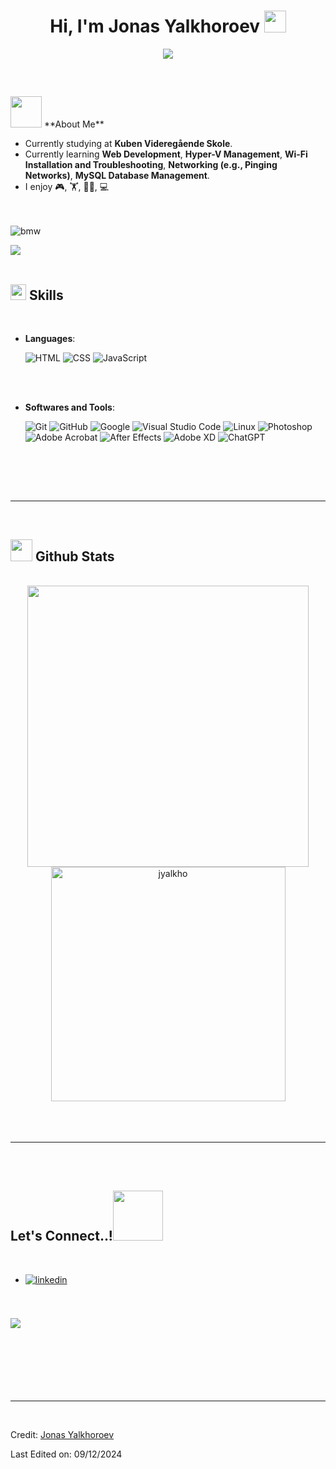 <h1 align="center"><b>Hi, I'm Jonas Yalkhoroev</b> <img src="https://media.giphy.com/media/hvRJCLFzcasrR4ia7z/giphy.gif" width="35"></h1>

<p align="center">
  <a href="https://github.com/jyalkho">
    <img src="https://readme-typing-svg.herokuapp.com?font=Time+New+Roman&color=cyan&size=25&center=true&vCenter=true&width=600&height=100&lines=Welcome+to+my+profile..;++;Front-End+Developer,;IT+Student+at+Kuben+Videregående+Skole,;Passionate+Learner/Developer,;Love+to+Build+and+Create..<3">
  </a>
</p>

<br>

## <picture> 
<img src="https://github.com/jyalkho/jyalkho/raw/main/assets/mdImages/about_me.gif" width="50px">
</picture> **About Me**


- Currently studying at **Kuben Videregående Skole**.
- Currently learning **Web Development**, **Hyper-V Management**, **Wi-Fi Installation and Troubleshooting**, **Networking (e.g., Pinging Networks)**, **MySQL Database Management**.
- I enjoy 🎮, 🏋, 🤼‍♂️, 💻

<br><br>
![bmw](https://github.com/user-attachments/assets/e78d98a8-4efc-4ca5-8acc-180d67add1b6)

<img src="https://user-images.githubusercontent.com/73097560/115834477-dbab4500-a447-11eb-908a-139a6edaec5c.gif"><br><br>

## <img src="https://media2.giphy.com/media/QssGEmpkyEOhBCb7e1/giphy.gif?cid=ecf05e47a0n3gi1bfqntqmob8g9aid1oyj2wr3ds3mg700bl&rid=giphy.gif" width="25"><b> Skills</b>
<br>

<p align="center">

- **Languages**:
    
    ![HTML](https://img.shields.io/badge/HTML%20-%23E34F26.svg?style=for-the-badge&logo=html5&logoColor=white)
    ![CSS](https://img.shields.io/badge/CSS%20-%231572B6.svg?style=for-the-badge&logo=css3&logoColor=white)
    ![JavaScript](https://img.shields.io/badge/JavaScript%20-%23F7DF1E.svg?style=for-the-badge&logo=javascript&logoColor=black)

<br>


    
<br>

- **Softwares and Tools**:

    ![Git](https://img.shields.io/badge/git-%23F05033.svg?style=for-the-badge&logo=git&logoColor=white)
    ![GitHub](https://img.shields.io/badge/github-%23121011.svg?style=for-the-badge&logo=github&logoColor=white)
    ![Google](https://img.shields.io/badge/google-%234285F4.svg?style=for-the-badge&logo=google&logoColor=white)
    ![Visual Studio Code](https://img.shields.io/badge/Visual%20Studio%20Code-0078d7.svg?style=for-the-badge&logo=visual-studio-code&logoColor=white)
    ![Linux](https://img.shields.io/badge/Linux-FCC624?style=for-the-badge&logo=linux&logoColor=black) 
    ![Photoshop](https://img.shields.io/badge/Photoshop-%23B8B8B8.svg?style=for-the-badge&logo=adobe-photoshop&logoColor=white)
    ![Adobe Acrobat](https://img.shields.io/badge/Adobe%20Acrobat-%23E60012.svg?style=for-the-badge&logo=adobe-acrobat&logoColor=white)
    ![After Effects](https://img.shields.io/badge/After%20Effects-%234B8BBE.svg?style=for-the-badge&logo=adobe-after-effects&logoColor=white)
    ![Adobe XD](https://img.shields.io/badge/Adobe%20XD-%23FF61F6.svg?style=for-the-badge&logo=adobe-xd&logoColor=white)
    ![ChatGPT](https://img.shields.io/badge/ChatGPT-%2300FF00.svg?style=for-the-badge&logo=openai&logoColor=white)

<br>


</p>

<br>
<br>

-----

<br>

## <img src="https://media.giphy.com/media/iY8CRBdQXODJSCERIr/giphy.gif" width="35"><b> Github Stats </b>
<br>

<div align="center">

<a href="https://github.com/jyalkho/">
  <img src="https://github-readme-stats.vercel.app/api?username=jyalkho&include_all_commits=true&count_private=true&show_icons=true&line_height=20&title_color=7A7ADB&icon_color=2234AE&text_color=D3D3D3&bg_color=0,000000,130F40" width="450"/>
  <img src="https://github-readme-stats.vercel.app/api/top-langs?username=jyalkho&show_icons=true&locale=en&layout=compact&line_height=20&title_color=7A7ADB&icon_color=2234AE&text_color=D3D3D3&bg_color=0,000000,130F40" width="375"  alt="jyalkho"/>

</a>
</div>

<br>
<br>
<br>

-----

<br>
<br>

## <b> Let's Connect..!</b><img src="https://github.com/jyalkho/jyalkho/raw/main/assets/mdImages/handshake.gif" width ="80">
<br>
<div align='left'>

<ul>

<li>
<a href="https://www.linkedin.com/in/jonas-yalkhoroev/" target="_blank">
<img src="https://img.shields.io/badge/linkedin:  jonas-yalkhoroev-%2300acee.svg?color=405DE6&style=for-the-badge&logo=linkedin&logoColor=white" alt=linkedin style="margin-bottom: 5px;"/>
</a>
</li>

<br>

</ul>
</div>

<br>
<img src="https://user-images.githubusercontent.com/73097560/115834477-dbab4500-a447-11eb-908a-139a6edaec5c.gif">
<br>
<br>
<br>

<div align='center'>

</div>
<br>
<br>
<br>
<br>

---

<br>

Credit: [Jonas Yalkhoroev](https://github.com/jyalkho)

Last Edited on: 09/12/2024
